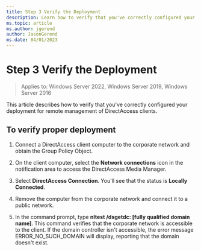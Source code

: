 ```yaml
---
title: Step 3 Verify the Deployment
description: Learn how to verify that you've correctly configured your deployment for remote management of DirectAccess clients.
ms.topic: article
ms.author: jgerend
author: JasonGerend
ms.date: 04/01/2023
---
```

# Step 3 Verify the Deployment

>Applies to: Windows Server 2022, Windows Server 2019, Windows Server 2016

This article describes how to verify that you've correctly configured your deployment for remote management of DirectAccess clients.

## To verify proper deployment

1. Connect a DirectAccess client computer to the corporate network and obtain the Group Policy Object.

1. On the client computer, select the **Network connections** icon in the notification area to access the DirectAccess Media Manager.

1. Select **DirectAccess Connection**. You'll see that the status is **Locally Connected**.

1. Remove the computer from the corporate network and connect it to a public network.

1. In the command prompt, type **nltest /dsgetdc: [fully qualified domain name]**. This command verifies that the corporate network is accessible to the client. If the domain controller isn't accessible, the error message ERROR_NO_SUCH_DOMAIN will display, reporting that the domain doesn't exist.